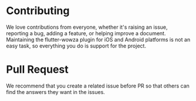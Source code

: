 # Contributing

We love contributions from everyone, whether it's raising an issue, reporting a bug, adding a feature, or helping improve a document.
Maintaining the flutter-wowza plugin for iOS and Android platforms is not an easy task, so everything you do is support for the project.

# Pull Request
We recommend that you create a related issue before PR so that others can find the answers they want in the issues.
